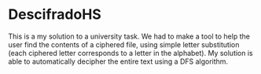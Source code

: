 # DescifradoHS
This is a my solution to a university task. We had to make a tool to help the user find the contents of a ciphered file, using simple letter substitution (each ciphered letter corresponds to a letter in the alphabet). My solution is able to automatically decipher the entire text using a DFS algorithm.
